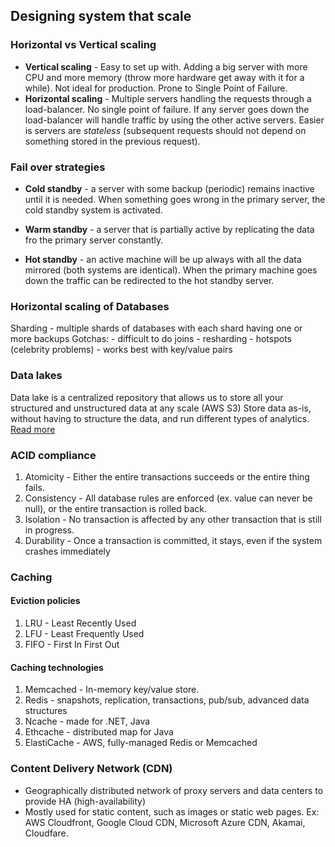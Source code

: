 ## Designing system that scale

### Horizontal vs Vertical scaling

- **Vertical scaling** - Easy to set up with. Adding a big server with more CPU and more memory (throw more hardware get away with it for a while). Not ideal for production. Prone to Single Point of Failure.
- **Horizontal scaling** - Multiple servers handling the requests through a load-balancer. No single point of failure. If any server goes down the load-balancer will handle traffic by using the other active servers. Easier is servers are *stateless* (subsequent requests should not depend on something stored in the previous request). 

### Fail over strategies

- **Cold standby** - a server with some backup (periodic) remains inactive until it is needed. When something goes wrong in the primary server, the cold standby system is activated.
- **Warm standby** - a server that is partially active by replicating the data fro the primary server constantly.

- **Hot standby** - an active machine will be up always with all the data mirrored (both systems are identical). When the primary machine goes down the traffic can be redirected to the hot standby server.
### Horizontal scaling of Databases

Sharding - multiple shards of databases with each shard having one or more backups
Gotchas:
	- difficult to do joins
	- resharding
	- hotspots (celebrity problems)
	- works best with key/value pairs

### Data lakes
Data lake is a centralized repository that allows us to store all your structured and unstructured data at any scale (AWS S3)
Store data as-is, without having to structure the data, and run different types of analytics.
[Read more](https://aws.amazon.com/what-is/data-lake/)

### ACID compliance
1. Atomicity - Either the entire transactions succeeds or the entire thing fails.
2. Consistency - All database rules are enforced (ex. value can never be null), or the entire transaction is rolled back.
3. Isolation - No transaction is affected by any other transaction that is still in progress.
4. Durability - Once a transaction is committed, it stays, even if the system crashes immediately

### Caching
#### Eviction policies
1. LRU - Least Recently Used
2. LFU - Least Frequently Used
3. FIFO - First In First Out
#### Caching technologies
1. Memcached - In-memory key/value store.
2. Redis - snapshots, replication, transactions, pub/sub, advanced data structures
3. Ncache - made for .NET, Java
4. Ethcache - distributed map for Java
5. ElastiCache - AWS, fully-managed Redis or Memcached

### Content Delivery Network (CDN)

- Geographically distributed network of proxy servers and data centers to provide HA (high-availability)
- Mostly used for static content, such as images or static web pages.
Ex: AWS Cloudfront, Google Cloud CDN, Microsoft Azure CDN, Akamai, Cloudfare.